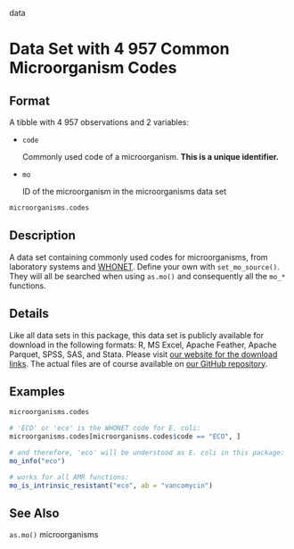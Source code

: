  data

# Data Set with 4 957 Common Microorganism Codes

## Format

A tibble with 4 957 observations and 2 variables:

 * `code`
   
   Commonly used code of a microorganism. **This is a unique identifier.**
 * `mo`
   
   ID of the microorganism in the microorganisms data set

```r
microorganisms.codes
```

## Description

A data set containing commonly used codes for microorganisms, from laboratory systems and [WHONET](https://whonet.org). Define your own with `set_mo_source()`. They will all be searched when using `as.mo()` and consequently all the `mo_*` functions.

## Details

Like all data sets in this package, this data set is publicly available for download in the following formats: R, MS Excel, Apache Feather, Apache Parquet, SPSS, SAS, and Stata. Please visit [our website for the download links](https://msberends.github.io/AMR/articles/datasets.html). The actual files are of course available on [our GitHub repository](https://github.com/msberends/AMR/tree/main/data-raw).

## Examples

```r
microorganisms.codes

# 'ECO' or 'eco' is the WHONET code for E. coli:
microorganisms.codes[microorganisms.codes$code == "ECO", ]

# and therefore, 'eco' will be understood as E. coli in this package:
mo_info("eco")

# works for all AMR functions:
mo_is_intrinsic_resistant("eco", ab = "vancomycin")
```

## See Also

`as.mo()` microorganisms



